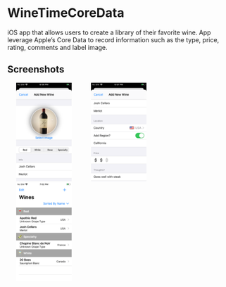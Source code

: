 # WineTimeCoreData
iOS app that allows users to create a library of their favorite wine. App leverage Apple’s Core Data to record information such as the type, price, rating, comments and label image.

## Screenshots
<img src="images/winetime1.png" width="25%" hspace="20"> <img src="images/winetime2.png" width="25%" hspace="20"> <img src="images/winetime3.png" width="25%" hspace="20">


